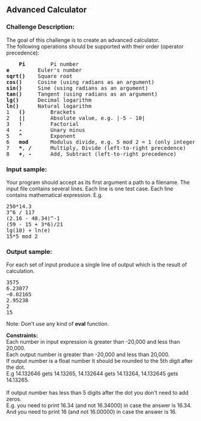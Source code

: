 <h2>Advanced Calculator</h2>

<h3>Challenge Description:</h3>
<p>
    The goal of this challenge is to create an advanced calculator.
<br>
    The following operations should be supported with
    their order (operator precedence):
<br>
</p>

<pre>    <b>Pi</b>        Pi number
<b>e</b>         Euler&apos;s number
<b>sqrt()</b>    Square root
<b>cos()</b>     Cosine (using radians as an argument)
<b>sin()</b>     Sine (using radians as an argument)
<b>tan()</b>     Tangent (using radians as an argument)
<b>lg()</b>      Decimal logarithm
<b>ln()</b>      Natural logarithm
1   <b>()</b>        Brackets
2   <b>||</b>        Absolute value, e.g. |-5 - 10|
3   <b>!</b>         Factorial
4   <b>-</b>         Unary minus
5   <b>^</b>         Exponent
6   <b>mod</b>       Modulus divide, e.g. 5 mod 2 = 1 (only integers will be supplied here)
7   <b>*</b>, <b>/</b>      Multiply, Divide (left-to-right precedence)
8   <b>+</b>, <b>-</b>      Add, Subtract (left-to-right precedence)
</pre>

<h3>Input sample:</h3>
<p>
    Your program should accept as its first argument a path to a filename.
    The input file contains several lines. Each line is one test case.
    Each line contains mathematical expression. E.g.
</p>
<pre class="description-input-output">250*14.3
3^6 / 117
(2.16 - 48.34)^-1
(59 - 15 + 3*6)/21
lg(10) + ln(e)
15*5 mod 2</pre>

<h3>Output sample:</h3>

<p>
    For each set of input produce a single line of output which is the
    result of calculation.
</p>

<pre class="description-input-output">3575
6.23077
&#x2212;0.02165
2.95238
2
15</pre>

<p>
    Note: Don&apos;t use any kind of <b>eval</b> function.
</p>

<p>
<b>Constraints:</b>
<br>
    Each number in input expression is greater than -20,000 and less than 20,000.
<br>
    Each output number is greater than -20,000 and less than 20,000.
<br>
    If output number is a float number it should be rounded to the 5th digit after the dot.
<br>
    E.g 14.132646 gets 14.13265, 14.132644 gets 14.13264, 14.132645 gets 14.13265.
<br>
<br>
    If output number has less than 5 digits after the dot you don&apos;t need to add zeros.
<br>
    E.g. you need to print 16.34 (and not 16.34000) in case the answer is 16.34.
<br>
    And you need to print 16 (and not 16.00000) in case the answer is 16.
</p>